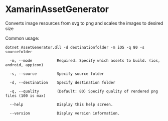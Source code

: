 # XamarinAssetGenerator
Converts image resources from svg to png and scales the images to desired size


Common usage: 
```
dotnet AssetGenerator.dll -d destinationfolder -m iOS -q 80 -s sourcefolder

  -m, --mode           Required. Specify which assets to build. (ios, android, appicon)

  -s, --source         Specify source folder

  -d, --destination    Specify destination folder

  -q, --quality        (Default: 80) Specify quality of rendered png files (100 is max)

  --help               Display this help screen.

  --version            Display version information.
```
